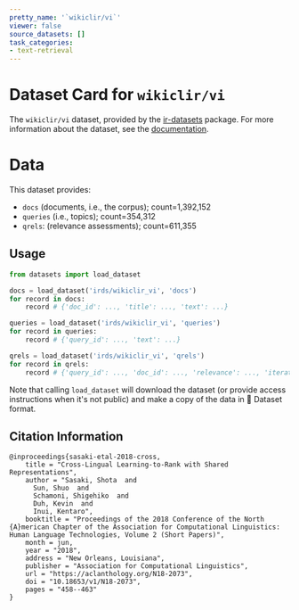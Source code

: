 ```yaml
---
pretty_name: '`wikiclir/vi`'
viewer: false
source_datasets: []
task_categories:
- text-retrieval
---
```


# Dataset Card for `wikiclir/vi`

The `wikiclir/vi` dataset, provided by the [ir-datasets](https://ir-datasets.com/) package.
For more information about the dataset, see the [documentation](https://ir-datasets.com/wikiclir#wikiclir/vi).

# Data

This dataset provides:
 - `docs` (documents, i.e., the corpus); count=1,392,152
 - `queries` (i.e., topics); count=354,312
 - `qrels`: (relevance assessments); count=611,355


## Usage

```python
from datasets import load_dataset

docs = load_dataset('irds/wikiclir_vi', 'docs')
for record in docs:
    record # {'doc_id': ..., 'title': ..., 'text': ...}

queries = load_dataset('irds/wikiclir_vi', 'queries')
for record in queries:
    record # {'query_id': ..., 'text': ...}

qrels = load_dataset('irds/wikiclir_vi', 'qrels')
for record in qrels:
    record # {'query_id': ..., 'doc_id': ..., 'relevance': ..., 'iteration': ...}

```

Note that calling `load_dataset` will download the dataset (or provide access instructions when it's not public) and make a copy of the
data in 🤗 Dataset format.

## Citation Information

```
@inproceedings{sasaki-etal-2018-cross,
    title = "Cross-Lingual Learning-to-Rank with Shared Representations",
    author = "Sasaki, Shota  and
      Sun, Shuo  and
      Schamoni, Shigehiko  and
      Duh, Kevin  and
      Inui, Kentaro",
    booktitle = "Proceedings of the 2018 Conference of the North {A}merican Chapter of the Association for Computational Linguistics: Human Language Technologies, Volume 2 (Short Papers)",
    month = jun,
    year = "2018",
    address = "New Orleans, Louisiana",
    publisher = "Association for Computational Linguistics",
    url = "https://aclanthology.org/N18-2073",
    doi = "10.18653/v1/N18-2073",
    pages = "458--463"
}
```
